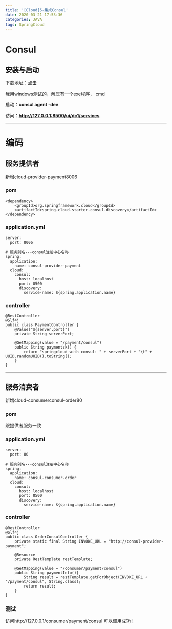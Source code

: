 ```yaml
---
title: '[Cloud]5-集成Consul'
date: 2020-03-21 17:53:36
categories: JAVA
tags: SpringCloud
---
```


# Consul
## 安装与启动
下载地址：[点击](https://www.consul.io/downloads.html)

我用windows测试的，解压有一个exe程序， cmd

启动：**consul agent -dev**

访问：**http://127.0.0.1:8500/ui/dc1/services**

---
# 编码
## 服务提供者
新增cloud-provider-payment8006

### pom
```
<dependency>
    <groupId>org.springframework.cloud</groupId>
    <artifactId>spring-cloud-starter-consul-discovery</artifactId>
</dependency>
```

### application.yml
```
server:
  port: 8006

# 服务别名---consul注册中心名称
spring:
  application:
    name: consul-provider-payment
  cloud:
    consul:
      host: localhost
      port: 8500
      discovery:
        service-name: ${spring.application.name}
```

### controller
```
@RestController
@Slf4j
public class PaymentController {
    @Value("${server.port}")
    private String serverPort;

    @GetMapping(value = "/payment/consul")
    public String paymentzk() {
        return "springcloud with consul: " + serverPort + "\t" + UUID.randomUUID().toString();
    }
}
```
---

## 服务消费者
新增cloud-consumerconsul-order80

### pom
跟提供者服务一致

### application.yml
```
server:
  port: 80

# 服务别名---consul注册中心名称
spring:
  application:
    name: consul-consumer-order
  cloud:
    consul:
      host: localhost
      port: 8500
      discovery:
        service-name: ${spring.application.name}
```

### controller
```
@RestController
@Slf4j
public class OrderConsulController {
    private static final String INVOKE_URL = "http://consul-provider-payment";

    @Resource
    private RestTemplate restTemplate;

    @GetMapping(value = "/consumer/payment/consul")
    public String paymentInfo(){
        String result = restTemplate.getForObject(INVOKE_URL + "/payment/consul", String.class);
        return result;
    }
}
```

### 测试
访问http://127.0.0.1/consumer/payment/consul 可以调用成功！